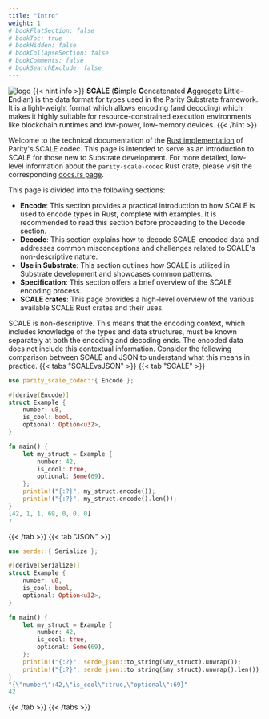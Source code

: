 ```yaml
---
title: "Intro"
weight: 1
# bookFlatSection: false
# bookToc: true
# bookHidden: false
# bookCollapseSection: false
# bookComments: false
# bookSearchExclude: false
---
```


![logo](logo.png)
{{< hint info >}}
**SCALE** (**S**imple **C**oncatenated **A**ggregate **L**ittle-**E**ndian) is the data format for types used in the Parity Substrate framework. It is a light-weight format which allows encoding (and decoding) which makes it highly suitable for resource-constrained execution environments like blockchain runtimes and low-power, low-memory devices.
{{< /hint >}}

Welcome to the technical documentation of the [Rust implementation](https://github.com/paritytech/parity-scale-codec) of Parity's SCALE codec. This page is intended to serve as an introduction to SCALE for those new to Substrate development. For more detailed, low-level information about the `parity-scale-codec` Rust crate, please visit the corresponding [docs.rs page](https://docs.rs/parity-scale-codec/latest/parity_scale_codec/).

This page is divided into the following sections:
- **Encode**: This section provides a practical introduction to how SCALE is used to encode types in Rust, complete with examples. It is recommended to read this section before proceeding to the Decode section.
- **Decode**: This section explains how to decode SCALE-encoded data and addresses common misconceptions and challenges related to SCALE's non-descriptive nature.
- **Use in Substrate**: This section outlines how SCALE is utilized in Substrate development and showcases common patterns.
- **Specification**: This section offers a brief overview of the SCALE encoding process.
- **SCALE crates**: This page provides a high-level overview of the various available SCALE Rust crates and their uses.

SCALE is non-descriptive. This means that the encoding context, which includes knowledge of the types and data structures, must be known separately at both the encoding and decoding ends. The encoded data does not include this contextual information. Consider the following comparison between SCALE and JSON to understand what this means in practice. 
{{< tabs "SCALEvsJSON" >}}
{{< tab "SCALE" >}}
```rust
use parity_scale_codec::{ Encode };

#[derive(Encode)]
struct Example {
    number: u8,
    is_cool: bool,
    optional: Option<u32>,
}

fn main() {
    let my_struct = Example {
        number: 42,
        is_cool: true,
        optional: Some(69),
    };
    println!("{:?}", my_struct.encode());
    println!("{:?}", my_struct.encode().len());
}
[42, 1, 1, 69, 0, 0, 0]
7
```
{{< /tab >}}
{{< tab "JSON" >}}
```rust
use serde::{ Serialize };

#[derive(Serialize)]
struct Example {
    number: u8,
    is_cool: bool,
    optional: Option<u32>,
}

fn main() {
    let my_struct = Example {
        number: 42,
        is_cool: true,
        optional: Some(69),
    };
    println!("{:?}", serde_json::to_string(&my_struct).unwrap());
    println!("{:?}", serde_json::to_string(&my_struct).unwrap().len());
}
"{\"number\":42,\"is_cool\":true,\"optional\":69}"
42
```
{{< /tab >}}
{{< /tabs >}}